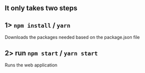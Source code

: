 ## It only takes two steps 

## 1> `npm install`  /  `yarn`
Downloads the packages needed based on the package.json file

## 2> run `npm start` / `yarn start`
Runs the web application
